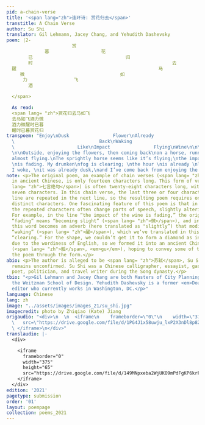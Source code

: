 ```yaml
---
pid: a-chain-verse
title: '<span lang="zh">连环诗: 赏花归去</span>'
transtitle: A Chain Verse
author: Su Shi
translator: Gil Lehmann, Jacey Chang, and Yehudith Dashevsky
poem: |2-
                        赏
              暮                   花
        已                                  归
        时                                                   去
  醒                                                    马
     微                                   如
      力                 飞
        酒

  </span>

  As read:
  <span lang= "zh">赏花归去马如飞
  去马如飞酒力微
  酒力微醒时已暮
  醒时已暮赏花归
transpoem: "Enjoy\nDusk                Flower\nAlready                        Come\nTime
  \                               Back\nWaking                                Horse\nSlightly
  \                       Like\nImpact                Flying\nWine\n\n\nA Chain Verse
  \n\nOutside, enjoying the flowers, then coming back\non a horse, running, running,
  almost flying.\nThe sprightly horse seems like it’s flying;\nthe impact of the wine
  \nis fading. My drunken\nfog is clearing; \nthe hour \nis already \nlate.\nWhen\n
  I woke, \nit was already dusk,\nand I’ve come back from enjoying the flowers. \n"
note: <p>The original poem, an example of chain verses (<span lang= "zh">连环诗</span>)
  in ancient Chinese, is only fourteen characters long. This form of verse (<span
  lang= "zh">七言绝句</span>) is often twenty-eight characters long, with each line having
  seven characters. In this chain verse, the last three or four characters of each
  line are repeated in the next line, so the resulting poem requires only fourteen
  distinct characters. One fascinating feature of this poem is that in each line,
  the repeated characters often change parts of speech, slightly altering the meaning.
  For example, in the line “the impact of the wine is fading,” the original word for
  “fading” means “becoming slight” (<span lang= "zh">微</span>), and in the next line,
  this word becomes an adverb (here translated as "slightly”) that modifies the verb
  “waking” (<span lang= "zh">醒</span>), which we’ve translated in this context as
  “clearing.” For the shape, we couldn’t get it to form a diamond as in the original
  due to the wordiness of English, so we formed it into an ancient Chinese wine goblet
  (<span lang= "zh">觚</span>, <em>gu</em>), hoping to convey some of the meaning of
  the poem through the form.</p>
abio: <p>The author is alleged to be <span lang= "zh">苏轼</span>, Su Shi, but this
  remains unconfirmed. Su Shi was a Chinese calligrapher, essayist, gastronomer, pharmacologist,
  poet, politician, and travel writer during the Song dynasty.</p>
tbio: "<p>Gil Lehmann and Jacey Chang are both Masters of City Planning students in
  the Weitzman School of Design. Yehudith Dashevsky is a former <em>DoubleSpeak</em>
  editor who currently works in Washington, DC.</p>"
language: Chinese
lang: zh
image: "../assets/images/images_21/su_shi.jpg"
imagecredit: photo by Zhiqiao (Kate) Jiang
origaudio: "<div>\n  \n  <iframe\n    frameborder=\"0\"\n    width=\"375\"\n    height=\"65\"\n
  \   src=\"https://drive.google.com/file/d/1PG4J1x58uwju_lxP2X3nDl8p8ZC-8z3e/preview\">\n
  \ </iframe>\n</div>"
translaudio: |-
  <div>

    <iframe
      frameborder="0"
      width="375"
      height="65"
      src="https://drive.google.com/file/d/149MNpxeba2WjUKO9mPdFgKP6krFIb3MR/preview">
    </iframe>
  </div>
edition: '2021'
pagetype: submission
order: '01'
layout: poempage
collection: poems_2021
---
```

